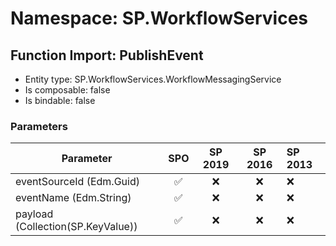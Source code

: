 # Namespace: SP.WorkflowServices

## Function Import: PublishEvent

- Entity type: SP.WorkflowServices.WorkflowMessagingService
- Is composable: false
- Is bindable: false

### Parameters

Parameter | SPO | SP 2019 | SP 2016 | SP 2013
----------|:---:|:-------:|:-------:|:-------
eventSourceId (Edm.Guid) | ✅ | ❌ | ❌ | ❌
eventName (Edm.String) | ✅ | ❌ | ❌ | ❌
payload (Collection(SP.KeyValue)) | ✅ | ❌ | ❌ | ❌
